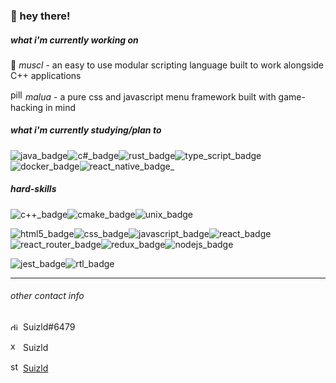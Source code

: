 <h3>👋 hey there!</h3>


<h5>what i'm currently working on</h5>

🦾 <i>muscl</i> - an easy to use modular scripting language built to work alongside C++ applications

<img width="20" height="17" src="https://user-images.githubusercontent.com/17851066/213260034-7106851e-74e5-4ec5-a83c-95ce291b356d.png" alt="pill emoji"><i> malua</i> - a pure css and javascript menu framework built with game-hacking in mind

<h5>what i'm currently studying/plan to</h5>

<img src="https://img.shields.io/badge/java-%23ED8B00.svg?style=for-the-badge&logo=java&logoColor=white" alt="java_badge"><img src="https://img.shields.io/badge/c%23-%23239120.svg?style=for-the-badge&logo=c-sharp&logoColor=white" alt="c#_badge"><img src="https://img.shields.io/badge/rust-%23000000.svg?style=for-the-badge&logo=rust&logoColor=white" alt="rust_badge"><img src="https://img.shields.io/badge/typescript-%23007ACC.svg?style=for-the-badge&logo=typescript&logoColor=white" alt="type_script_badge"><img src="https://img.shields.io/badge/docker-%230db7ed.svg?style=for-the-badge&logo=docker&logoColor=white" alt="docker_badge"><img src="https://img.shields.io/badge/react_native-%2320232a.svg?style=for-the-badge&logo=react&logoColor=%2361DAFB" alt="react_native_badge_">

<h5>hard-skills</h5>

<img src="https://img.shields.io/badge/c++-%2300599C.svg?style=for-the-badge&logo=c%2B%2B&logoColor=white" alt="c++_badge"><img src="https://img.shields.io/badge/CMake-%23008FBA.svg?style=for-the-badge&logo=cmake&logoColor=white" alt="cmake_badge"><img src="https://img.shields.io/badge/Linux-FCC624?style=for-the-badge&logo=linux&logoColor=black" alt="unix_badge">

<img src="https://img.shields.io/badge/html5-%23E34F26.svg?style=for-the-badge&logo=html5&logoColor=white" alt="html5_badge"><img src="https://img.shields.io/badge/css3-%231572B6.svg?style=for-the-badge&logo=css3&logoColor=whitek" alt="css_badge"><img src="https://img.shields.io/badge/javascript-%23323330.svg?style=for-the-badge&logo=javascript&logoColor=%23F7DF1E" alt="javascript_badge"><img src="https://img.shields.io/badge/react-%2320232a.svg?style=for-the-badge&logo=react&logoColor=%2361DAFB" alt="react_badge"><img src="https://img.shields.io/badge/React_Router-CA4245?style=for-the-badge&logo=react-router&logoColor=white" alt="react_router_badge"><img src="https://img.shields.io/badge/redux-%23593d88.svg?style=for-the-badge&logo=redux&logoColor=white" alt="redux_badge"><img src="https://img.shields.io/badge/node.js-6DA55F?style=for-the-badge&logo=node.js&logoColor=white" alt="nodejs_badge">

<img src="https://img.shields.io/badge/-jest-%23C21325?style=for-the-badge&logo=jest&logoColor=white" alt="jest_badge"><img src="https://img.shields.io/badge/-TestingLibrary-%23E33332?style=for-the-badge&logo=testing-library&logoColor=white" alt="rtl_badge">

<hr>
<h6>other contact info</h6>

<img width="16" height="12" src="https://user-images.githubusercontent.com/17851066/169032215-e317fa7c-b8f2-49b0-8b4d-1876024e9f35.png" alt="discord_logo"> Suizld#6479

<img width="16" height="16" src="https://user-images.githubusercontent.com/17851066/213254666-a165132b-401b-46fe-9a4e-29374d6e910c.png" alt="xbox_logo"> Suizld

<img width="16" height="16" src="https://user-images.githubusercontent.com/17851066/213254933-2f7e73e7-d4fb-4f49-a077-f731fff51b4a.png" alt="steam_logo"> <a href="https://steamcommunity.com/profiles/76561198091657458/" target="_blank">Suizld</a>

